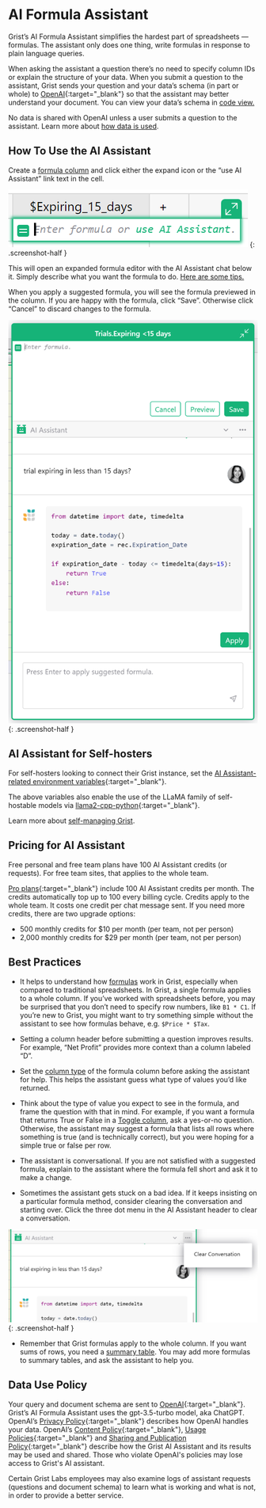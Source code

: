 AI Formula Assistant
==============

Grist’s AI Formula Assistant simplifies the hardest part of spreadsheets — formulas. The assistant only does one thing, write formulas in response to plain language queries. 

When asking the assistant a question there’s no need to specify column IDs or explain the structure of your data. When you submit a question to the assistant, Grist sends your question and your data’s schema (in part or whole) to [OpenAI](https://openai.com/){:target="\_blank"} so that the assistant may better understand your document. You can view your data’s schema in [code view.](formulas.md#code-viewer) 

No data is shared with OpenAI unless a user submits a question to the assistant. Learn more about [how data is used](ai-assistant.md#data-use-policy).

## How To Use the AI Assistant

Create a [formula column](formulas.md) and click either the expand icon or the “use AI Assistant” link text in the cell. 

<span class="screenshot-large">*![Opening AI Assistant](images/ai-assistant/formula-cell-editor.png)*</span>
{: .screenshot-half }

This will open an expanded formula editor with the AI Assistant chat below it. Simply describe what you want the formula to do. [Here are some tips.](ai-assistant.md#best-practices)

When you apply a suggested formula, you will see the formula previewed in the column. If you are happy with the formula, click “Save”. Otherwise click “Cancel” to discard changes to the formula.

<span class="screenshot-large">*![AI Formula Assistant](images/ai-assistant/ai-assistant-dialog.png)*</span>
{: .screenshot-half }

## AI Assistant for Self-hosters

For self-hosters looking to connect their Grist instance, set the [AI Assistant-related environment variables](https://github.com/gristlabs/grist-core#ai-formula-assistant-related-variables-all-optional){:target="\_blank"}. 

The above variables also enable the use of the LLaMA family of self-hostable models via [llama2-cpp-python](https://github.com/abetlen/llama-cpp-python){:target="\_blank"}.

Learn more about [self-managing Grist](self-managed.md). 

## Pricing for AI Assistant

Free personal and free team plans have 100 AI Assistant credits (or requests). For free team sites, that applies to the whole team. 

[Pro plans](https://www.getgrist.com/pricing/){:target="\_blank"} include 100 AI Assistant credits per month. The credits automatically top up to 100 every billing cycle. Credits apply to the whole team. It costs one credit per chat message sent. If you need more credits, there are two upgrade options:

* 500 monthly credits for $10 per month (per team, not per person)
* 2,000 monthly credits for $29 per month (per team, not per person)

## Best Practices

* It helps to understand how [formulas](formulas.md) work in Grist, especially when compared to traditional spreadsheets. In Grist, a single formula applies to a whole column.  If you’ve worked with spreadsheets before, you may be surprised that you don’t need to specify row numbers, like `B1 * C1`. If you’re new to Grist, you might want to try something simple without the assistant to see how formulas behave, e.g. `$Price * $Tax`.  

* Setting a column header before submitting a question improves results. For example, “Net Profit” provides more context than a column labeled “D”.

* Set the [column type](col-types.md) of the formula column before asking the assistant for help. This helps the assistant guess what type of values you’d like returned.

* Think about the type of value you expect to see in the formula, and frame the question with that in mind. For example, if you want a formula that returns True or False in a [Toggle column](col-types.md#toggle-columns), ask a yes-or-no question. Otherwise, the assistant may suggest a formula that lists all rows where something is true (and is technically correct), but you were hoping for a simple true or false per row.

* The assistant is conversational. If you are not satisfied with a suggested formula, explain to the assistant where the formula fell short and ask it to make a change.

* Sometimes the assistant gets stuck on a bad idea. If it keeps insisting on a particular formula method, consider clearing the conversation and starting over. Click the three dot menu in the AI Assistant header to clear a conversation. 

<span class="screenshot-large">*![Clear AI Assistant Conversation](images/ai-assistant/clear-conversation.png)*</span>
{: .screenshot-half }


* Remember that Grist formulas apply to the whole column. If you want sums of rows, you need a [summary table](summary-tables.md). You may add more formulas to summary tables, and ask the assistant to help you.

## Data Use Policy

Your query and document schema are sent to [OpenAI](https://openai.com/){:target="\_blank"}. Grist’s AI Formula Assistant uses the gpt-3.5-turbo model, aka ChatGPT. OpenAI’s [Privacy Policy](https://openai.com/api-data-privacy){:target="\_blank"} describes how OpenAI handles your data. OpenAI’s [Content Policy](https://labs.openai.com/policies/content-policy){:target="\_blank"}, [Usage Policies](https://openai.com/policies/usage-policies){:target="\_blank"} and [Sharing and Publication Policy](https://openai.com/api/policies/sharing-publication/){:target="\_blank"} describe how the Grist AI Assistant and its results may be used and shared. Those who violate OpenAI's policies may lose access to Grist's AI assistant.

Certain Grist Labs employees may also examine logs of assistant requests (questions and document schema) to learn what is working and what is not, in order to provide a better service.